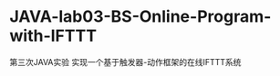 JAVA-lab03-BS-Online-Program-with-IFTTT
=======================================

第三次JAVA实验 实现一个基于触发器-动作框架的在线IFTTT系统
